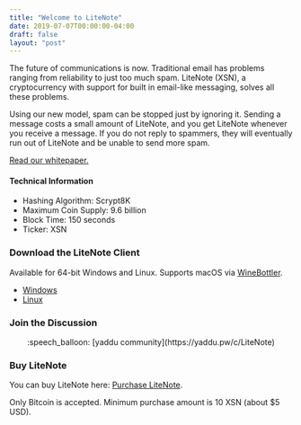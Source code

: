 ```yaml
---
title: "Welcome to LiteNote"
date: 2019-07-07T00:00:00-04:00
draft: false
layout: "post"
---
```


The future of communications is now. Traditional email has problems ranging from reliability to just too much spam.
LiteNote (XSN), a cryptocurrency with support for built in email-like messaging, solves all these problems.

Using our new model, spam can be stopped just by ignoring it. Sending a message costs a small amount of LiteNote,
and you get LiteNote whenever you receive a message. If you do not reply to spammers, they will eventually run out
of LiteNote and be unable to send more spam.

[Read our whitepaper.](/whitepaper)

#### Technical Information

* Hashing Algorithm: Scrypt8K
* Maximum Coin Supply: 9.6 billion
* Block Time: 150 seconds
* Ticker: XSN

### Download the LiteNote Client

Available for 64-bit Windows and Linux. Supports macOS via [WineBottler](http://winebottler.kronenberg.org/).

* [Windows](https://github.com/LiteNoteProject/litenote-tk/releases/download/1.0.17.1b/litenote-full-win64.zip)
* [Linux](https://github.com/LiteNoteProject/litenote-tk/releases/download/1.0.17.1b/litenote-full-linux64.tar.gz)

### Join the Discussion

<center>
:speech_balloon: [yaddu community](https://yaddu.pw/c/LiteNote)
</center>

### Buy LiteNote

You can buy LiteNote here: [Purchase LiteNote](https://buy.litenote.ronsor.pw).

Only Bitcoin is accepted. Minimum purchase amount is 10 XSN (about $5 USD).

